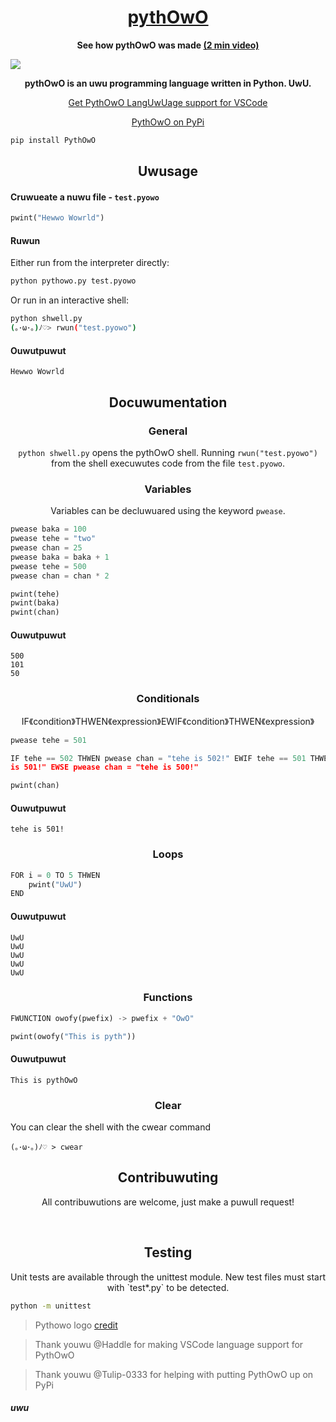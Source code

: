 <h1 align="center"><a href="https://youtu.be/czZmkh7CY6M">pythOwO</a></h1>

<p align="center">
	<b>See how pythOwO was made <a href="https://youtu.be/czZmkh7CY6M"> (2 min video) </a></b>
</p>

[![](https://raw.githubusercontent.com/virejdasani/pythOwO/main/aswets/imwages/pythowo-banner.png)](https://www.youtube.com/watch?v=czZmkh7CY6M)

<p align="center">
  <b>pythOwO is an uwu programming language written in Python. UwU.</b>
</p>

<p align="center">
  <a href="https://marketplace.visualstudio.com/items?itemName=Haddle.pyowo">Get PythOwO LangUwUage support for VSCode</a>
</p>
<p align="center">
  <a href="https://pypi.org/project/PythOwO/">PythOwO on PyPi</a><br>
</p>

```bash
pip install PythOwO
```

<h2 align="center">Uwusage</h2>

<h4 align="left">Cruwueate a nuwu file - <code>test.pyowo</code></h4>

```py
pwint("Hewwo Wowrld")
```

<h4 align="left">Ruwun</h4>

Either run from the interpreter directly:
```sh
python pythowo.py test.pyowo
```

Or run in an interactive shell:
```sh
python shwell.py
(｡･ω･｡)ﾉ♡> rwun("test.pyowo")
```

<h4 align="left">Ouwutpuwut</h4>

```
Hewwo Wowrld
```

<h2 align="center">Docuwumentation</h2>

<h3 align="center">General</h3>

<p align="center"><code>python shwell.py</code> opens the pythOwO shell. Running <code>rwun("test.pyowo")</code> from the shell execuwutes code from the file <code>test.pyowo</code>.</p>


<h3 align="center">Variables</h3>
<p align="center">Variables can be decluwuared using the keyword <code>pwease</code>.</p>

```py
pwease baka = 100
pwease tehe = "two"
pwease chan = 25
pwease baka = baka + 1
pwease tehe = 500
pwease chan = chan * 2

pwint(tehe)
pwint(baka)
pwint(chan)
```

<h4 align="left">Ouwutpuwut</h4>

```
500
101
50
```

<h3 align="center">Conditionals</h3>
<p align="center">IF《condition》THWEN《expression》EWIF《condition》THWEN《expression》</p>

```py
pwease tehe = 501

IF tehe == 502 THWEN pwease chan = "tehe is 502!" EWIF tehe == 501 THWEN pwease chan = "
is 501!" EWSE pwease chan = "tehe is 500!"

pwint(chan)
```

<h4 align="left">Ouwutpuwut</h4>

```
tehe is 501!
```

<h3 align="center">Loops</h3>

```py
FOR i = 0 TO 5 THWEN
	pwint("UwU")
END
```

<h4 align="left">Ouwutpuwut</h4>

```
UwU
UwU
UwU
UwU
UwU
```

<h3 align="center">Functions</h3>

```py
FWUNCTION owofy(pwefix) -> pwefix + "OwO"

pwint(owofy("This is pyth"))
```

<h4 align="left">Ouwutpuwut</h4>

```
This is pythOwO
```

<h3 align="center">Clear</h3>
You can clear the shell with the cwear command

```
(｡･ω･｡)ﾉ♡ > cwear
```


<h2 align="center">Contribuwuting</h2>
<p align="center">All contribuwutions are welcome, just make a puwull request!</p>

</br>

<h2 align="center">Testing</h2>
<p align="center">Unit tests are available through the unittest module. New test files must start with `test*.py` to be detected.</p>

```sh
python -m unittest
```


> Pythowo logo [credit](https://www.reddit.com/r/ProgrammerHumor/comments/vkkyyv/say_hello_to_pythowo_make_sure_to_treat_her_well/)

> Thank youwu @Haddle for making VSCode language support for PythOwO

> Thank youwu @Tulip-0333 for helping with putting PythOwO up on PyPi

<h5 align="left">uwu</h5>
